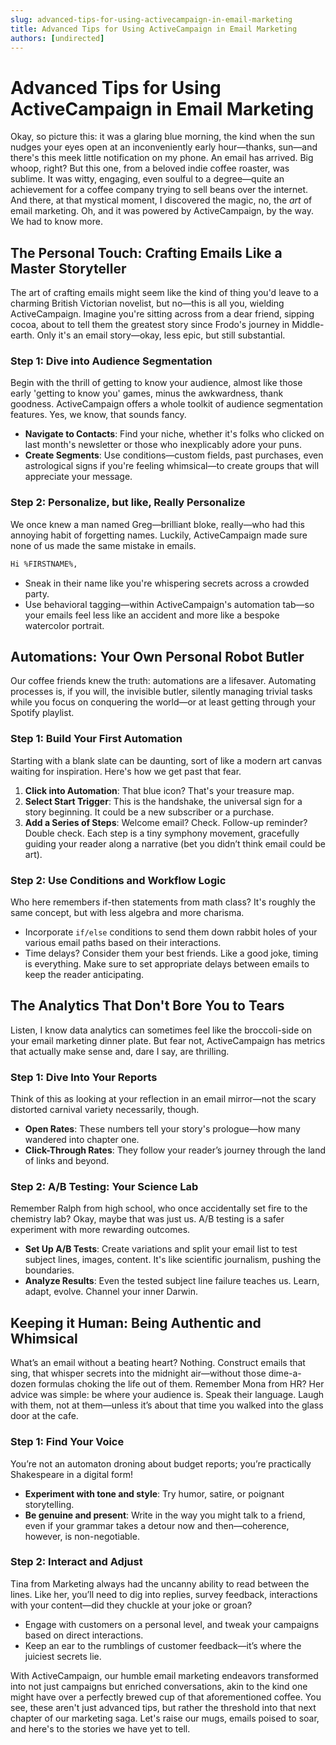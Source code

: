 ```yaml
---
slug: advanced-tips-for-using-activecampaign-in-email-marketing
title: Advanced Tips for Using ActiveCampaign in Email Marketing
authors: [undirected]
---
```



# Advanced Tips for Using ActiveCampaign in Email Marketing

Okay, so picture this: it was a glaring blue morning, the kind when the sun nudges your eyes open at an inconveniently early hour—thanks, sun—and there's this meek little notification on my phone. An email has arrived. Big whoop, right? But this one, from a beloved indie coffee roaster, was sublime. It was witty, engaging, even soulful to a degree—quite an achievement for a coffee company trying to sell beans over the internet. And there, at that mystical moment, I discovered the magic, no, the *art* of email marketing. Oh, and it was powered by ActiveCampaign, by the way. We had to know more. 

## The Personal Touch: Crafting Emails Like a Master Storyteller

The art of crafting emails might seem like the kind of thing you'd leave to a charming British Victorian novelist, but no—this is all you, wielding ActiveCampaign. Imagine you're sitting across from a dear friend, sipping cocoa, about to tell them the greatest story since Frodo's journey in Middle-earth. Only it's an email story—okay, less epic, but still substantial.

### Step 1: Dive into Audience Segmentation

Begin with the thrill of getting to know your audience, almost like those early 'getting to know you' games, minus the awkwardness, thank goodness. ActiveCampaign offers a whole toolkit of audience segmentation features. Yes, we know, that sounds fancy.

- **Navigate to Contacts**: Find your niche, whether it's folks who clicked on last month's newsletter or those who inexplicably adore your puns.
- **Create Segments**: Use conditions—custom fields, past purchases, even astrological signs if you're feeling whimsical—to create groups that will appreciate your message.

### Step 2: Personalize, but like, Really Personalize

We once knew a man named Greg—brilliant bloke, really—who had this annoying habit of forgetting names. Luckily, ActiveCampaign made sure none of us made the same mistake in emails.

```markdown
Hi %FIRSTNAME%,
```

- Sneak in their name like you're whispering secrets across a crowded party.
- Use behavioral tagging—within ActiveCampaign's automation tab—so your emails feel less like an accident and more like a bespoke watercolor portrait.

## Automations: Your Own Personal Robot Butler

Our coffee friends knew the truth: automations are a lifesaver. Automating processes is, if you will, the invisible butler, silently managing trivial tasks while you focus on conquering the world—or at least getting through your Spotify playlist.

### Step 1: Build Your First Automation

Starting with a blank slate can be daunting, sort of like a modern art canvas waiting for inspiration. Here's how we get past that fear.

1. **Click into Automation**: That blue icon? That's your treasure map.
2. **Select Start Trigger**: This is the handshake, the universal sign for a story beginning. It could be a new subscriber or a purchase.
3. **Add a Series of Steps**: Welcome email? Check. Follow-up reminder? Double check. Each step is a tiny symphony movement, gracefully guiding your reader along a narrative (bet you didn’t think email could be art).

### Step 2: Use Conditions and Workflow Logic

Who here remembers if-then statements from math class? It's roughly the same concept, but with less algebra and more charisma.

- Incorporate `if/else` conditions to send them down rabbit holes of your various email paths based on their interactions.
- Time delays? Consider them your best friends. Like a good joke, timing is everything. Make sure to set appropriate delays between emails to keep the reader anticipating.

## The Analytics That Don't Bore You to Tears

Listen, I know data analytics can sometimes feel like the broccoli-side on your email marketing dinner plate. But fear not, ActiveCampaign has metrics that actually make sense and, dare I say, are thrilling.

### Step 1: Dive Into Your Reports

Think of this as looking at your reflection in an email mirror—not the scary distorted carnival variety necessarily, though.

- **Open Rates**: These numbers tell your story's prologue—how many wandered into chapter one.
- **Click-Through Rates**: They follow your reader’s journey through the land of links and beyond.

### Step 2: A/B Testing: Your Science Lab

Remember Ralph from high school, who once accidentally set fire to the chemistry lab? Okay, maybe that was just us. A/B testing is a safer experiment with more rewarding outcomes.

- **Set Up A/B Tests**: Create variations and split your email list to test subject lines, images, content. It's like scientific journalism, pushing the boundaries.
- **Analyze Results**: Even the tested subject line failure teaches us. Learn, adapt, evolve. Channel your inner Darwin.

## Keeping it Human: Being Authentic and Whimsical

What’s an email without a beating heart? Nothing. Construct emails that sing, that whisper secrets into the midnight air—without those dime-a-dozen formulas choking the life out of them. Remember Mona from HR? Her advice was simple: be where your audience is. Speak their language. Laugh with them, not at them—unless it’s about that time you walked into the glass door at the cafe.

### Step 1: Find Your Voice

You’re not an automaton droning about budget reports; you’re practically Shakespeare in a digital form!

- **Experiment with tone and style**: Try humor, satire, or poignant storytelling. 
- **Be genuine and present**: Write in the way you might talk to a friend, even if your grammar takes a detour now and then—coherence, however, is non-negotiable.

### Step 2: Interact and Adjust 

Tina from Marketing always had the uncanny ability to read between the lines. Like her, you’ll need to dig into replies, survey feedback, interactions with your content—did they chuckle at your joke or groan?

- Engage with customers on a personal level, and tweak your campaigns based on direct interactions.
- Keep an ear to the rumblings of customer feedback—it’s where the juiciest secrets lie.

With ActiveCampaign, our humble email marketing endeavors transformed into not just campaigns but enriched conversations, akin to the kind one might have over a perfectly brewed cup of that aforementioned coffee. You see, these aren't just advanced tips, but rather the threshold into that next chapter of our marketing saga. Let's raise our mugs, emails poised to soar, and here's to the stories we have yet to tell.